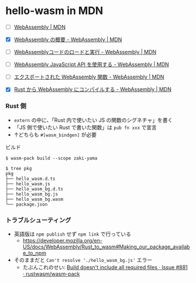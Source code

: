 hello-wasm in MDN
=================

- [ ]  [WebAssembly | MDN](https://developer.mozilla.org/ja/docs/WebAssembly)
- [x]  [WebAssembly の概要 - WebAssembly | MDN](https://developer.mozilla.org/ja/docs/WebAssembly/Concepts)
- [ ]  [WebAssemblyコードのロードと実行 - WebAssembly | MDN](https://developer.mozilla.org/ja/docs/WebAssembly/Loading_and_running)
- [ ]  [WebAssembly JavaScript API を使用する - WebAssembly | MDN](https://developer.mozilla.org/ja/docs/WebAssembly/Using_the_JavaScript_API)
- [ ]  [エクスポートされた WebAssembly 関数 - WebAssembly | MDN](https://developer.mozilla.org/ja/docs/WebAssembly/Exported_functions)
- [x]  [Rust から WebAssembly にコンパイルする - WebAssembly | MDN](https://developer.mozilla.org/ja/docs/WebAssembly/rust_to_wasm)



### Rust 側

- `extern` の中に、「Rust 内で使いたい JS の関数のシグネチャ」を書く
- 「JS 側で使いたい Rust で書いた関数」は `pub fn xxx` で宣言
- ↑どちらも `#[wasm_bindgen]` が必要


ビルド

```
$ wasm-pack build --scope zaki-yama

$ tree pkg
pkg
├── hello_wasm.d.ts
├── hello_wasm.js
├── hello_wasm_bg.d.ts
├── hello_wasm_bg.js
├── hello_wasm_bg.wasm
└── package.json
```

### トラブルシューティング

- 英語版は `npm publish` せず `npm link` で行っている
  - https://developer.mozilla.org/en-US/docs/WebAssembly/Rust_to_wasm#Making_our_package_availabe_to_npm
- そのままだと `Can't resolve './hello_wasm_bg.js'` エラー
  - たぶんこれのせい: [Build doesn't include all required files · Issue #881 · rustwasm/wasm-pack](https://github.com/rustwasm/wasm-pack/issues/881)

